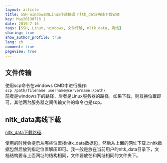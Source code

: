 ```yaml
---
layout: article
title: SSH windows向Linux传递数据 nltk_data离线下载安装
key: May20190716_1
date: 2019-7-16
tags: [SSH, Linux, windows, 文件传输, nltk_data, 离线]
sharing: true
show_author_profile: true
lang: zh
comment: true
pageview: true
---
```

## 文件传输

使用scp命令在windows CMD中进行操作:<br>
`scp /path/filename username@servername:/path/`<br>
前者是windows下的路径，后者是Linux服务器的路径，如果下载，则互换位置即可，其他两台服务器之间传输文件的命令也是scp。<br>

## nltk_data离线下载

[nltk_data下载路径](https://github.com/nltk/nltk_data/tree/gh-pages/packages).<br>

使用的时候会提示从哪些位置找nltk_data数据包，然后从上面的网址下载上nltk数据包然后放到指定位置解压即可。我一般是放在当前用户的nltk_data目录下，文档结构要与上面网址的结构相同，文件要放在和网址相同的文件夹下。<br>
